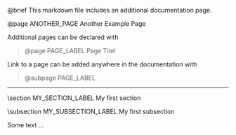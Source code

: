 @brief This markdown file includes an additional documentation page.

@page ANOTHER_PAGE Another Example Page

Additional pages can be declared with 

> \@page PAGE_LABEL Page Titel

Link to a page can be added anywhere in the documentation with

> \@subpage PAGE_LABEL

___

\section MY_SECTION_LABEL My first section

\subsection MY_SUBSECTION_LABEL My first subsection

Some text ...
